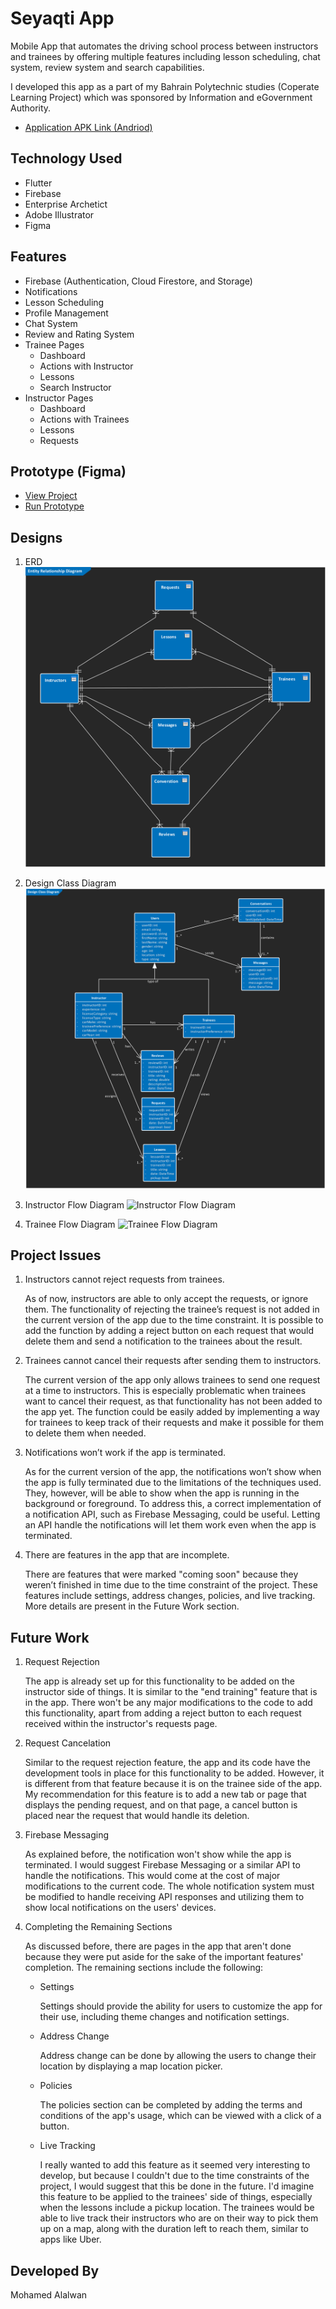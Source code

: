 # Seyaqti App
Mobile App that automates the driving school process between instructors and trainees by offering multiple features including lesson scheduling, chat system, review system and search capabilities.

I developed this app as a part of my Bahrain Polytechnic studies (Coperate Learning Project) which was sponsored by Information and eGovernment Authority.

- [Application APK Link (Andriod)](https://drive.google.com/file/d/1bKbBRIVsD_czO-ZT967MQxX3DgBc2TZG/view?usp=sharing)

## Technology Used
- Flutter
- Firebase
- Enterprise Archetict
- Adobe Illustrator
- Figma

## Features
- Firebase (Authentication, Cloud Firestore, and Storage) 
- Notifications
- Lesson Scheduling
- Profile Management
- Chat System
- Review and Rating System
- Trainee Pages
    - Dashboard
    - Actions with Instructor
    - Lessons
    - Search Instructor
- Instructor Pages
    - Dashboard
    - Actions with Trainees
    - Lessons
    - Requests

## Prototype (Figma)
- [View Project](https://www.figma.com/file/57wXDqgtrMqY9QCCIcZwMG/Seyaqti?node-id=0%3A1&t=j2KPrJgSZ19N0HKF-1)
- [Run Prototype](https://www.figma.com/proto/57wXDqgtrMqY9QCCIcZwMG/Seyaqti?node-id=5-2&scaling=scale-down&page-id=0%3A1&starting-point-node-id=5%3A2)

## Designs
1. ERD
![ERD](./readme_images/ERD.png)

2. Design Class Diagram
![Design ERD](./readme_images/Design_ERD.png)

3. Instructor Flow Diagram
![Instructor Flow Diagram](./readme_images/Instructor_Flow.png)

4. Trainee Flow Diagram
![Trainee Flow Diagram](./readme_images/Trainee_Flow.png)

## Project Issues
1. Instructors cannot reject requests from trainees.

    As of now, instructors are able to only accept the requests, or ignore them. The functionality of rejecting the trainee’s request is not added in the current version of the app due to the time constraint. It is possible to add the function by adding a reject button on each request that would delete them and send a notification to the trainees about the result.
2. Trainees cannot cancel their requests after sending them to instructors.

    The current version of the app only allows trainees to send one request at a time to instructors. This is especially problematic when trainees want to cancel their request, as that functionality has not been added to the app yet. The function could be easily added by implementing a way for trainees to keep track of their requests and make it possible for them to delete them when needed.
3. Notifications won’t work if the app is terminated.

    As for the current version of the app, the notifications won’t show when the app is fully terminated due to the limitations of the techniques used. They, however, will be able to show when the app is running in the background or foreground. To address this, a correct implementation of a notification API, such as Firebase Messaging, could be useful. Letting an API handle the notifications will let them work even when the app is terminated.
4. There are features in the app that are incomplete. 

    There are features that were marked "coming soon" because they weren’t finished in time due to the time constraint of the project. These features include settings, address changes, policies, and live tracking. More details are present in the Future Work section.
## Future Work

1. Request Rejection

    The app is already set up for this functionality to be added on the instructor side of things. It is similar to the "end training" feature that is in the app. There won't be any major modifications to the code to add this functionality, apart from adding a reject button to each request received within the instructor's requests page.

2. Request Cancelation

    Similar to the request rejection feature, the app and its code have the development tools in place for this functionality to be added. However, it is different from that feature because it is on the trainee side of the app. My recommendation for this feature is to add a new tab or page that displays the pending request, and on that page, a cancel button is placed near the request that would handle its deletion.

3. Firebase Messaging

    As explained before, the notification won't show while the app is terminated. I would suggest Firebase Messaging or a similar API to handle the notifications. This would come at the cost of major modifications to the current code. The whole notification system must be modified to handle receiving API responses and utilizing them to show local notifications on the users' devices.

4. Completing the Remaining Sections

    As discussed before, there are pages in the app that aren't done because they were put aside for the sake of the important features' completion. The remaining sections include the following:

    - Settings

        Settings should provide the ability for users to customize the app for their use, including theme changes and notification settings.

    - Address Change

        Address change can be done by allowing the users to change their location by displaying a map location picker.

    - Policies

        The policies section can be completed by adding the terms and conditions of the app's usage, which can be viewed with a click of a button.

    - Live Tracking

        I really wanted to add this feature as it seemed very interesting to develop, but because I couldn't due to the time constraints of the project, I would suggest that this be done in the future. I'd imagine this feature to be applied to the trainees' side of things, especially when the lessons include a pickup location. The trainees would be able to live track their instructors who are on their way to pick them up on a map, along with the duration left to reach them, similar to apps like Uber.
## Developed By
Mohamed Alalwan